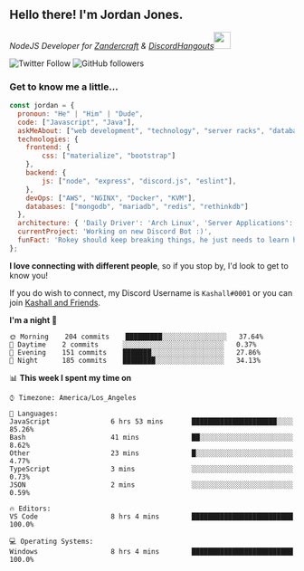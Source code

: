<h2> Hello there! I'm Jordan Jones.</h2>
<p><em>NodeJS Developer for <a href="https://github.com/Zandercraft">Zandercraft</a> & <a href="https://github.com/DiscordHangouts">DiscordHangouts</a><img src="https://media.giphy.com/media/WUlplcMpOCEmTGBtBW/giphy.gif" width="30"></em></p>

![Twitter Follow](https://img.shields.io/twitter/follow/kashalls?label=Follow)
![GitHub followers](https://img.shields.io/github/followers/kashalls?label=Follow&style=social)

### Get to know me a little...

```javascript
const jordan = {
  pronoun: "He" | "Him" | "Dude",
  code: ["Javascript", "Java"],
  askMeAbout: ["web development", "technology", "server racks", "databases"],
  technologies: {
    frontend: {
        css: ["materialize", "bootstrap"]
    },
    backend: {
        js: ["node", "express", "discord.js", "eslint"],
    },
    devOps: ["AWS", "NGINX", "Docker", "KVM"],
    databases: ["mongodb", "mariadb", "redis", "rethinkdb"]
  },
  architecture: { 'Daily Driver': 'Arch Linux', 'Server Applications': 'Ubuntu Focal' },
  currentProject: 'Working on new Discord Bot :)',
  funFact: 'Rokey should keep breaking things, he just needs to learn how to fix them.'
};
```

<b>I love connecting with different people</b>, so if you stop by, I'd look to get to know you!

If you do wish to connect, my Discord Username is `Kashall#0001` or you can join <a href="https://discord.gg/Xv7WKN">Kashall and Friends</a>.

<!--START_SECTION:waka-->
**I'm a night 🦉** 

```text
🌞 Morning    204 commits    █████████░░░░░░░░░░░░░░░░   37.64% 
🌆 Daytime    2 commits      ░░░░░░░░░░░░░░░░░░░░░░░░░   0.37% 
🌃 Evening    151 commits    ███████░░░░░░░░░░░░░░░░░░   27.86% 
🌙 Night      185 commits    ████████░░░░░░░░░░░░░░░░░   34.13%

```


📊 **This week I spent my time on** 

```text
⌚︎ Timezone: America/Los_Angeles

💬 Languages: 
JavaScript               6 hrs 53 mins       █████████████████████░░░░   85.26% 
Bash                     41 mins             ██░░░░░░░░░░░░░░░░░░░░░░░   8.62% 
Other                    23 mins             █░░░░░░░░░░░░░░░░░░░░░░░░   4.77% 
TypeScript               3 mins              ░░░░░░░░░░░░░░░░░░░░░░░░░   0.73% 
JSON                     2 mins              ░░░░░░░░░░░░░░░░░░░░░░░░░   0.59%

🔥 Editors: 
VS Code                  8 hrs 4 mins        █████████████████████████   100.0%

💻 Operating Systems: 
Windows                  8 hrs 4 mins        █████████████████████████   100.0%

```


<!--END_SECTION:waka-->

